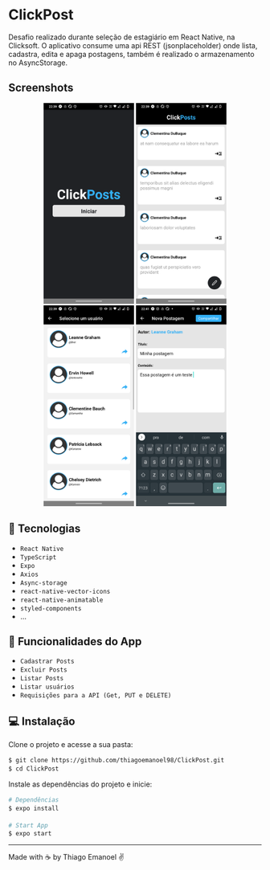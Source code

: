 # ClickPost


Desafio realizado durante seleção de estagiário em React Native, na Clicksoft. O aplicativo consume uma api REST (jsonplaceholder) onde lista, cadastra, edita e apaga postagens, também é realizado o armazenamento no AsyncStorage.

## Screenshots

<p align="center">
    <img width = "180" height= "400" src = "src/assets/to_readme/print1.png">
    <img width = "180" height= "400" src = "src/assets/to_readme/print2.png">
    <img width = "180" height= "400" src = "src/assets/to_readme/print3.png">
    <img width = "180" height= "400" src = "src/assets/to_readme/print4.png">
</p>

## :iphone: Tecnologias
- `React Native` 
- `TypeScript`
- `Expo`
- `Axios`
- `Async-storage`
- `react-native-vector-icons`
- `react-native-animatable`
- `styled-components`
- ...

## :hammer: Funcionalidades do App

- `Cadastrar Posts`
- `Excluir Posts`
- `Listar Posts`
- `Listar usuários`
- `Requisições para a API (Get, PUT e DELETE)`


## 💻 Instalação

Clone o projeto e acesse a sua pasta: 

```sh
$ git clone https://github.com/thiagoemanoel98/ClickPost.git
$ cd ClickPost
```

Instale as dependências do projeto e inicie:

```sh
# Dependências
$ expo install 

# Start App
$ expo start

```
___

Made with :coffee: by Thiago Emanoel :v:
